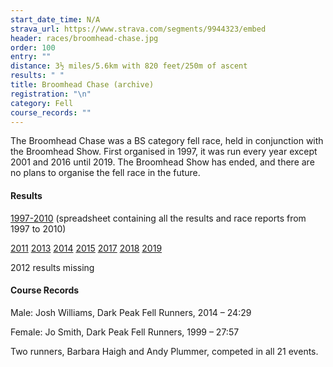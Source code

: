 ```yaml
---
start_date_time: N/A
strava_url: https://www.strava.com/segments/9944323/embed
header: races/broomhead-chase.jpg
order: 100
entry: ""
distance: 3½ miles/5.6km with 820 feet/250m of ascent
results: " "
title: Broomhead Chase (archive)
registration: "\n"
category: Fell
course_records: ""
---
```


The Broomhead Chase was a BS category fell race, held in conjunction with the Broomhead Show. First organised in 1997, it was run every year except 2001 and 2016 until 2019. The Broomhead Show has ended, and there are no plans to organise the fell race in the future.

#### Results


[1997-2010](https://pfrac.co.uk/static/results/broomhead-chase/broomhead-1997-2010-results.xlsx) (spreadsheet containing all the results and race reports from 1997 to 2010)

[2011](https://pfrac.co.uk/static/results/broomhead-chase/broomhead-2011-results.pdf)
[2013](https://pfrac.co.uk/static/results/broomhead-chase/broomhead-2013-results.pdf)
[2014](https://pfrac.co.uk/static/results/broomhead-chase/broomhead-2014-results.pdf)
[2015](https://pfrac.co.uk/static/results/broomhead-chase/broomhead-2015-results.pdf)
[2017](https://pfrac.co.uk/static/results/broomhead-chase/broomhead-2017-results.pdf)
[2018](https://pfrac.co.uk/static/results/broomhead-chase/broomhead-2018-results.pdf)
[2019](https://fellrunner.org.uk/results.php?id=5893)

2012 results missing

#### Course Records

Male: Josh Williams, Dark Peak Fell Runners, 2014 &ndash; 24:29

Female: Jo Smith, Dark Peak Fell Runners, 1999 &ndash; 27:57

Two runners, Barbara Haigh and Andy Plummer, competed in all 21 events.
